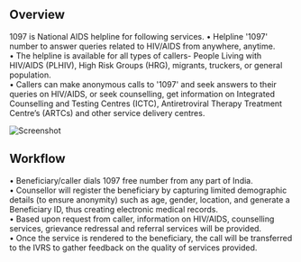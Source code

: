 ## Overview

1097 is National AIDS helpline for following services.
•	Helpline '1097' number to answer queries related to HIV/AIDS from anywhere, anytime.  
•	The helpline is available for all types of callers- People Living with HIV/AIDS (PLHIV), High Risk Groups (HRG), migrants, truckers, or general population.  
•	Callers can make anonymous calls to '1097' and seek answers to their queries on HIV/AIDS, or seek counselling, get information on Integrated Counselling and Testing Centres (ICTC), Antiretroviral Therapy Treatment Centre’s (ARTCs) and other service delivery centres. 


![Screenshot](/module-guides/img/1097-overview.png)

## Workflow  
•	Beneficiary/caller dials 1097 free number from any part of India.  
•	Counsellor will register the beneficiary by capturing limited demographic details (to ensure anonymity) such as age, gender, location, and generate a Beneficiary ID, thus creating electronic medical records.  
•	Based upon request from caller, information on HIV/AIDS, counselling services, grievance redressal and referral services will be provided.  
•	Once the service is rendered to the beneficiary, the call will be transferred to the IVRS to gather feedback on the quality of services provided. 
